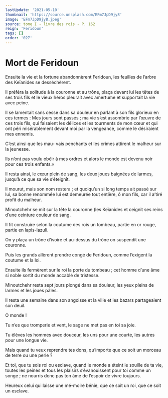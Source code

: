 ```yaml
---
lastUpdate: '2021-05-10'
thumbnail: 'https://source.unsplash.com/EFm7JpD9jy8'
image: 'EFm7JpD9jy8.jpeg'
source: tome I - livre des rois - P. 162
reign: 'Feridoun'
tags: []
order: '027'
---
```


# Mort de Feridoun

Ensuite la vie et la fortune abandonnèrent Feridoun, les feuilles de l’arbre des Keïanides se desséchèrent.

Il préféra la solitude à la couronne et au trône, plaça devant lui les têtes de ses trois fils et le vieux héros pleurait avec amertume et supportait la vie avec peine.

Il se lamentait sans cesse dans sa douleur en parlant à son fils glorieux en ces termes : Mes jours sont passés ; ma vie s’est assombrie par l’œuvre de ces trois fils, qui faisaient les délices et les tourments de mon cœur et qui ont péri misérablement devant moi par la vengeance, comme le désiraient mes ennemis.

C’est ainsi que les mau-
vais penchants et les crimes attirent le malheur sur la jeunesse.

Ils n’ont pas voulu obéir à mes ordres et alors le monde est devenu noir pour ces trois enfants.»

Il resta ainsi, le cœur plein de sang, les deux joues baignées de larmes, jusqu’à ce que sa vie s’éteignît.

Il mourut, mais son nom restera ; et quoiqu’un si long temps ait passé sur lui, sa bonne renommée lui est demeurée tout entière, ô mon fils, car il a’tiré profit du malheur.

Minoutchehr se mit sur la tête la couronne (les Keïanides et ceignit ses reins d’une ceinture couleur de sang.

Il fit construire selon la coutume des rois un tombeau, partie en or rouge, partie en lapis-lazuli.

On y plaça un trône d’ivoire et au-dessus du trône on suspendit une couronne.

Puis les grands allèrent prendre congé de Feridoun, comme l’exigent la coutume et la loi.

Ensuite ils fermèrent sur le roi la porte du tombeau ; cet homme d’une âme si noble sortit du monde accablé de tristesse.

Minoutchehr resta sept jours plongé dans sa douleur, les yeux pleins de larmes et les joues pâles.

Il resta une semaine dans son angoisse et la ville et les bazars partageaient son deuil.

O monde !

Tu n’es que tromperie et vent, le sage ne met pas en toi sa joie.

Tu élèves les hommes avec douceur, les uns pour une courte, les autres pour une longue vie.

Mais quand tu veux reprendre tes dons, qu’importe que ce soit un morceau de terre ou une perle ?

Et toi, que tu sois roi ou esclave, quand le monde a éteint le souille de ta vie, toutes les peines et tous les plaisirs s’évanouissent pour toi comme un songe ; ne nourris donc pas ton âme de l’espoir de vivre toujours.

Heureux celui qui laisse une mé-moire bénie, que ce soit un roi, que ce soit un esclave.

